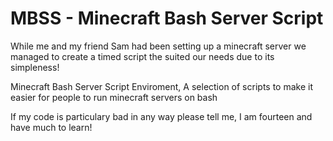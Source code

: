 MBSS - Minecraft Bash Server Script
==================
While me and my friend Sam had been setting up a minecraft server we managed to create a timed script the suited our needs due to its simpleness!

Minecraft Bash Server Script Enviroment, A selection of scripts to make it easier for people to run minecraft servers on bash

If my code is particulary bad in any way please tell me, I am fourteen and have much to learn!
